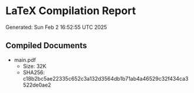 # LaTeX Compilation Report
Generated: Sun Feb  2 16:52:55 UTC 2025
## Compiled Documents
- main.pdf
  - Size: 32K
  - SHA256: c18b2bc5ae22335c652c3a132d3564db1b71ab4a46529c32f434ca3522de0ae2

